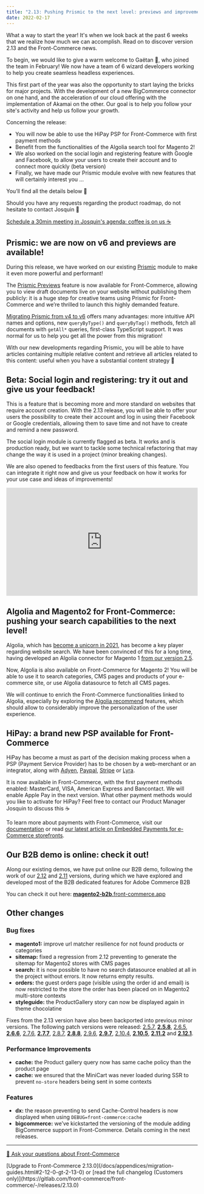 ```yaml
---
title: "2.13: Pushing Prismic to the next level: previews and improvements, Algolia available for Magento2 and a new PSP at hand for Front-Commerce (spoiler: it’s HiPay)"
date: 2022-02-17
---
```


What a way to start the year! It's when we look back at the past 6 weeks that we realize how much we can accomplish. Read on to discover version 2.13 and the Front-Commerce news.

To begin, we would like to give a warm welcome to Gaëtan 👋, who joined the team in February! We now have a team of 6 wizard developers working to help you create seamless headless experiences.

This first part of the year was also the opportunity to start laying the bricks for major projects. With the development of a new BigCommerce connector on one hand, and the acceleration of our cloud offering with the implementation of Akamai on the other. Our goal is to help you follow your site's activity and help us follow your growth.

Concerning the release:

- You will now be able to use the HiPay PSP for Front-Commerce with first payment methods
- Benefit from the functionalities of the Algolia search tool for Magento 2!
- We also worked on the social login and registering feature with Google and Facebook, to allow your users to create their account and to connect more quickly (beta version)
- Finally, we have made our Prismic module evolve with new features that will certainly interest you ...

You’ll find all the details below 👀

Should you have any requests regarding the product roadmap, do not hesitate to contact Josquin 👋

<p class="center">
  <a class="link primary button" href="https://calendly.com/josquin-front-commerce/30min">Schedule a 30min meeting in Josquin's agenda: coffee is on us ☕</a>
</p>

<!-- more -->

## Prismic: we are now on v6 and previews are available!

During this release, we have worked on our existing [Prismic](https://prismic.io/) module to make it even more powerful and performant!

The [Prismic Previews](https://www.youtube.com/watch?v=v0zt9mzaF_g) feature is now available for Front-Commerce, allowing you to view draft documents live on your website without publishing them publicly: it is a huge step for creative teams using Prismic for Front-Commerce and we’re thrilled to launch this highly demanded feature.

[Migrating Prismic from v4 to v6](https://prismic.io/docs/technologies/prismic-client-v6-migration-guide) offers many advantages: more intuitive API names and options, new `queryByType()` and `queryByTag()` methods, fetch all documents with `getAll*` queries, first-class TypeScript support. It was normal for us to help you get all the power from this migration!

With our new developments regarding Prismic, you will be able to have articles containing multiple relative content and retrieve all articles related to this content: useful when you have a substantial content strategy 🤙

## Beta: Social login and registering: try it out and give us your feedback!

This is a feature that is becoming more and more standard on websites that require account creation. With the 2.13 release, you will be able to offer your users the possibility to create their account and log in using their Facebook or Google credentials, allowing them to save time and not have to create and remind a new password.

The social login module is currently flagged as beta. It works and is production ready, but we want to tackle some technical refactoring that may change the way it is used in a project (minor breaking changes).

We are also opened to feedbacks from the first users of this feature. You can integrate it right now and give us your feedback on how it works for your use case and ideas of improvements!

<div style="position: relative; padding-bottom: 56.25%; height: 0;"><iframe src="https://www.loom.com/embed/b52c8896d6f842aeab459d6c6a8a6e88" frameborder="0" webkitallowfullscreen mozallowfullscreen allowfullscreen style="position: absolute; top: 0; left: 0; width: 100%; height: 100%;"></iframe></div>

## Algolia and Magento2 for Front-Commerce: pushing your search capabilities to the next level!

Algolia, which has [become a unicorn in 2021](https://www.usine-digitale.fr/article/algolia-le-google-des-entreprises-leve-150-millions-de-dollars.N1129259), has become a key player regarding website search. We have been convinced of this for a long time, having developed an Algolia connector for Magento 1 [from our version 2.5](/blog/2021/03/11/front-commerce-2.5/).

Now, Algolia is also available on Front-Commerce for Magento 2! You will be able to use it to search categories, CMS pages and products of your e-commerce site, or use Algolia datasource to fetch all CMS pages.

We will continue to enrich the Front-Commerce functionalities linked to Algolia, especially by exploring the [Algolia recommend](https://www.algolia.com/products/recommendations/) features, which should allow to considerably improve the personalization of the user experience.

## HiPay: a brand new PSP available for Front-Commerce

HiPay has become a must as part of the decision making process when a PSP (Payment Service Provider) has to be chosen by a web-merchant or an integrator, along with [Adyen](/docs/advanced/payments/adyen.html), [Paypal](/docs/advanced/payments/paypal.html), [Stripe](/docs/advanced/payments/stripe.html) or [Lyra](/docs/advanced/payments/payzen.html).

It is now available in Front-Commerce, with the first payment methods enabled: MasterCard, VISA, American Express and Bancontact. We will enable Apple Pay in the next version. What other payment methods would you like to activate for HiPay? Feel free to contact our Product Manager Josquin to discuss this ☕

To learn more about payments with Front-Commerce, visit our [documentation](/docs/advanced/payments/stripe.html#Front-Commerce-Payment) or read [our latest article on Embedded Payments for e-Commerce storefronts](https://www.front-commerce.com/embedded-payments-for-e-commerce/).

## Our B2B demo is online: check it out!

Along our existing demos, we have put online our B2B demo, following the work of our [2.12](/blog/2022/01/06/front-commerce-2.12/) and [2.11](/blog/2021/11/24/front-commerce-2.11/) versions, during which we have explored and developed most of the B2B dedicated features for Adobe Commerce B2B

You can check it out here: [**magento2-b2b**.front-commerce.app](https://magento2-b2b.front-commerce.app/)

## Other changes

### Bug fixes

- **magento1:** improve url matcher resilience for not found products or categories
- **sitemap:** fixed a regression from 2.12 preventing to generate the sitemap for Magento2 stores with CMS pages
- **search:** it is now possible to have no search datasource enabled at all in the project without errors. It now returns empty results.
- **orders:** the guest orders page (visible using the order id and email) is now restricted to the store the order has been placed on in Magento2 multi-store contexts
- **styleguide:** the ProductGallery story can now be displayed again in theme chocolatine

Fixes from the 2.13 version have also been backported into previous minor versions. The following patch versions were released:
[2.5.7](https://gitlab.com/front-commerce/front-commerce/-/releases/2.5.7),
[**2.5.8**](https://gitlab.com/front-commerce/front-commerce/-/releases/2.5.8),
[2.6.5](https://gitlab.com/front-commerce/front-commerce/-/releases/2.6.5),
[**2.6.6**](https://gitlab.com/front-commerce/front-commerce/-/releases/2.6.6),
[2.7.6](https://gitlab.com/front-commerce/front-commerce/-/releases/2.7.6),
[**2.7.7**](https://gitlab.com/front-commerce/front-commerce/-/releases/2.7.7),
[2.8.7](https://gitlab.com/front-commerce/front-commerce/-/releases/2.8.7),
[**2.8.8**](https://gitlab.com/front-commerce/front-commerce/-/releases/2.8.8),
[2.9.6](https://gitlab.com/front-commerce/front-commerce/-/releases/2.9.6),
[**2.9.7**](https://gitlab.com/front-commerce/front-commerce/-/releases/2.9.7),
[2.10.4](https://gitlab.com/front-commerce/front-commerce/-/releases/2.10.4),
[**2.10.5**](https://gitlab.com/front-commerce/front-commerce/-/releases/2.10.5),
[**2.11.2**](https://gitlab.com/front-commerce/front-commerce/-/releases/2.11.2)
and [**2.12.1**](https://gitlab.com/front-commerce/front-commerce/-/releases/2.12.1).

### Performance Improvements

- **cache:** the Product gallery query now has same cache policy than the product page
- **cache:** we ensured that the MiniCart was never loaded during SSR to prevent `no-store` headers being sent in some contexts

### Features

- **dx:** the reason preventing to send Cache-Control headers is now displayed when using `DEBUG=front-commerce:cache`
- **bigcommerce:** we’ve kickstarted the versioning of the module adding BigCommerce support in Front-Commerce. Details coming in the next releases.

<hr />
<div class="center">
  <p>
    <a class="link primary button intercom-launcher" href="https://www.front-commerce.com/contact/">💌 Ask your questions about Front-Commerce</a>
  </p>
  <p>
    [Upgrade to Front-Commerce 2.13.0](/docs/appendices/migration-guides.html#2-12-0-gt-2-13-0) or [read the full changelog (Customers only)](https://gitlab.com/front-commerce/front-commerce/-/releases/2.13.0)
  </p>
</div>
